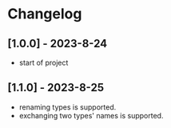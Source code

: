 # Changelog

## [1.0.0] - 2023-8-24
* start of project

## [1.1.0] - 2023-8-25
* renaming types is supported.
* exchanging two types' names is supported.
